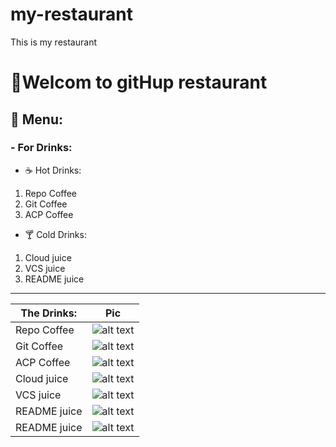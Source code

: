 # my-restaurant
This is my restaurant

# 👋Welcom to gitHup restaurant
## 🌷 Menu:
### - For Drinks:
- ☕ Hot Drinks:
1. Repo Coffee
2. Git Coffee
3. ACP Coffee

- 🍸 Cold Drinks:
1. Cloud juice
2. VCS juice
3. README juice

-----

| The Drinks:  | Pic |
| ----------- | ----------- |
| Repo Coffee | ![alt text](https://www.nicepng.com/png/detail/115-1152580_related-image-hot-drinks-png.png) |
| Git Coffee | ![alt text](https://static.onecms.io/wp-content/uploads/sites/39/2012/06/20221709/Caramel-Hazelnut-Cafe-Mocha-RU243394.jpg) |
| ACP Coffee | ![alt text](https://www.theflavorbender.com/wp-content/uploads/2020/11/PB-Hot-Chocolate-8228-2.jpg) |
| Cloud juice | ![alt text](https://img.freepik.com/free-photo/front-view-fresh-cool-lemonade-inside-little-glass-with-ice-blue-background-water-cold-juice-drink-fruit-cocktail-color_140725-157073.jpg) |
| VCS juice | ![alt text](https://images.pexels.com/photos/1194030/pexels-photo-1194030.jpeg?auto=compress&cs=tinysrgb&dpr=1&w=500) |
| README juice | ![alt text](https://m.media-amazon.com/images/I/41YMNr6zIrL._SL500_.jpg) |
| README juice | ![alt text](https://m.media-amazon.com/images/I/41YMNr6zIrL._SL500_.jpg) |